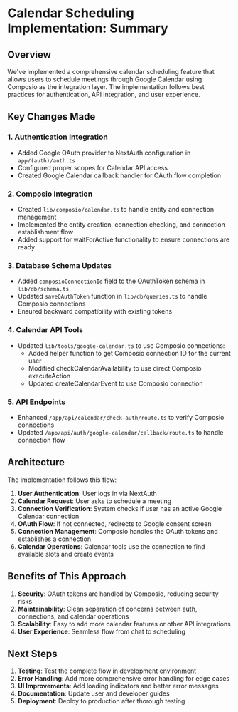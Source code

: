 # Calendar Scheduling Implementation: Summary

## Overview

We've implemented a comprehensive calendar scheduling feature that allows users to schedule meetings through Google Calendar using Composio as the integration layer. The implementation follows best practices for authentication, API integration, and user experience.

## Key Changes Made

### 1. Authentication Integration

- Added Google OAuth provider to NextAuth configuration in `app/(auth)/auth.ts`
- Configured proper scopes for Calendar API access
- Created Google Calendar callback handler for OAuth flow completion

### 2. Composio Integration

- Created `lib/composio/calendar.ts` to handle entity and connection management
- Implemented the entity creation, connection checking, and connection establishment flow
- Added support for waitForActive functionality to ensure connections are ready

### 3. Database Schema Updates

- Added `composioConnectionId` field to the OAuthToken schema in `lib/db/schema.ts`
- Updated `saveOAuthToken` function in `lib/db/queries.ts` to handle Composio connections
- Ensured backward compatibility with existing tokens

### 4. Calendar API Tools

- Updated `lib/tools/google-calendar.ts` to use Composio connections:
  - Added helper function to get Composio connection ID for the current user
  - Modified checkCalendarAvailability to use direct Composio executeAction
  - Updated createCalendarEvent to use Composio connection

### 5. API Endpoints

- Enhanced `/app/api/calendar/check-auth/route.ts` to verify Composio connections
- Updated `/app/api/auth/google-calendar/callback/route.ts` to handle connection flow

## Architecture

The implementation follows this flow:

1. **User Authentication**: User logs in via NextAuth
2. **Calendar Request**: User asks to schedule a meeting
3. **Connection Verification**: System checks if user has an active Google Calendar connection
4. **OAuth Flow**: If not connected, redirects to Google consent screen
5. **Connection Management**: Composio handles the OAuth tokens and establishes a connection
6. **Calendar Operations**: Calendar tools use the connection to find available slots and create events

## Benefits of This Approach

1. **Security**: OAuth tokens are handled by Composio, reducing security risks
2. **Maintainability**: Clean separation of concerns between auth, connections, and calendar operations
3. **Scalability**: Easy to add more calendar features or other API integrations
4. **User Experience**: Seamless flow from chat to scheduling

## Next Steps

1. **Testing**: Test the complete flow in development environment
2. **Error Handling**: Add more comprehensive error handling for edge cases
3. **UI Improvements**: Add loading indicators and better error messages
4. **Documentation**: Update user and developer guides
5. **Deployment**: Deploy to production after thorough testing 